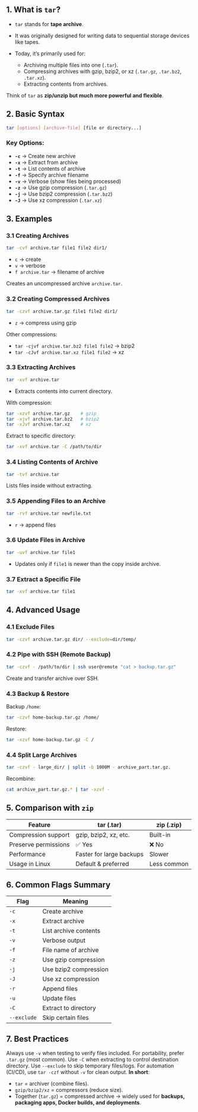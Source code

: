 ## 1. **What is `tar`?**

* `tar` stands for **tape archive**.
* It was originally designed for writing data to sequential storage devices like tapes.
* Today, it’s primarily used for:

  * Archiving multiple files into one (`.tar`).
  * Compressing archives with gzip, bzip2, or xz (`.tar.gz`, `.tar.bz2`, `.tar.xz`).
  * Extracting contents from archives.

Think of `tar` as **zip/unzip but much more powerful and flexible**.


## 2. **Basic Syntax**

```bash
tar [options] [archive-file] [file or directory...]
```

### Key Options:

* **`-c`** → Create new archive
* **`-x`** → Extract from archive
* **`-t`** → List contents of archive
* **`-f`** → Specify archive filename
* **`-v`** → Verbose (show files being processed)
* **`-z`** → Use gzip compression (`.tar.gz`)
* **`-j`** → Use bzip2 compression (`.tar.bz2`)
* **`-J`** → Use xz compression (`.tar.xz`)


## 3. **Examples**

### 3.1 Creating Archives

```bash
tar -cvf archive.tar file1 file2 dir1/
```

* `c` → create
* `v` → verbose
* `f archive.tar` → filename of archive

Creates an uncompressed archive `archive.tar`.


### 3.2 Creating Compressed Archives

```bash
tar -czvf archive.tar.gz file1 file2 dir1/
```

* `z` → compress using gzip

Other compressions:

* `tar -cjvf archive.tar.bz2 file1 file2` → bzip2
* `tar -cJvf archive.tar.xz file1 file2` → xz

### 3.3 Extracting Archives

```bash
tar -xvf archive.tar
```

* Extracts contents into current directory.

With compression:

```bash
tar -xzvf archive.tar.gz    # gzip
tar -xjvf archive.tar.bz2   # bzip2
tar -xJvf archive.tar.xz    # xz
```

Extract to specific directory:

```bash
tar -xvf archive.tar -C /path/to/dir
```


### 3.4 Listing Contents of Archive

```bash
tar -tvf archive.tar
```

Lists files inside without extracting.


### 3.5 Appending Files to an Archive

```bash
tar -rvf archive.tar newfile.txt
```

* `r` → append files


### 3.6 Update Files in Archive

```bash
tar -uvf archive.tar file1
```

* Updates only if `file1` is newer than the copy inside archive.


### 3.7 Extract a Specific File

```bash
tar -xvf archive.tar file1
```


## 4. **Advanced Usage**

### 4.1 Exclude Files

```bash
tar -czvf archive.tar.gz dir/ --exclude=dir/temp/
```

### 4.2 Pipe with SSH (Remote Backup)

```bash
tar -czvf - /path/to/dir | ssh user@remote "cat > backup.tar.gz"
```

Create and transfer archive over SSH.

### 4.3 Backup & Restore

Backup `/home`:

```bash
tar -czvf home-backup.tar.gz /home/
```

Restore:

```bash
tar -xzvf home-backup.tar.gz -C /
```

### 4.4 Split Large Archives

```bash
tar -czvf - large_dir/ | split -b 1000M - archive_part.tar.gz.
```

Recombine:

```bash
cat archive_part.tar.gz.* | tar -xzvf -
```

## 5. **Comparison with `zip`**

| Feature              | tar (.tar)               | zip (.zip)  |
| -------------------- | ------------------------ | ----------- |
| Compression support  | gzip, bzip2, xz, etc.    | Built-in    |
| Preserve permissions | ✅ Yes                    | ❌ No        |
| Performance          | Faster for large backups | Slower      |
| Usage in Linux       | Default & preferred      | Less common |


## 6. **Common Flags Summary**

| Flag        | Meaning               |
| ----------- | --------------------- |
| `-c`        | Create archive        |
| `-x`        | Extract archive       |
| `-t`        | List archive contents |
| `-v`        | Verbose output        |
| `-f`        | File name of archive  |
| `-z`        | Use gzip compression  |
| `-j`        | Use bzip2 compression |
| `-J`        | Use xz compression    |
| `-r`        | Append files          |
| `-u`        | Update files          |
| `-C`        | Extract to directory  |
| `--exclude` | Skip certain files    |


## 7. **Best Practices**

Always use `-v` when testing to verify files included.
For portability, prefer `.tar.gz` (most common).
Use `-C` when extracting to control destination directory.
Use `--exclude` to skip temporary files/logs.
For automation (CI/CD), use `tar -czf` without `-v` for clean output.
**In short**:

* `tar` = archiver (combine files).
* `gzip/bzip2/xz` = compressors (reduce size).
* Together (`tar.gz`) = compressed archive → widely used for **backups, packaging apps, Docker builds, and deployments**.
